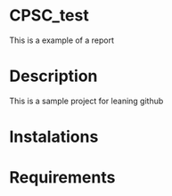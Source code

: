 # CPSC_test
This is a example of a report 

# Description
This is a sample project for leaning github 

# Instalations 

# Requirements 
